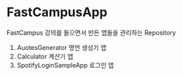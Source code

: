 # FastCampusApp
FastCampus 강의를 들으면서 만든 앱들을 관리하는 Repository

1. AuotesGenerator
명언 생성기 앱
2. Calculator
계산기 앱
3. SpotifyLoginSampleApp
로그인 앱
